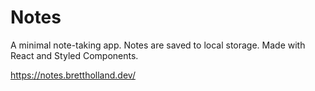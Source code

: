 # Notes

A minimal note-taking app. Notes are saved to local storage. Made with React and Styled Components.

https://notes.brettholland.dev/
